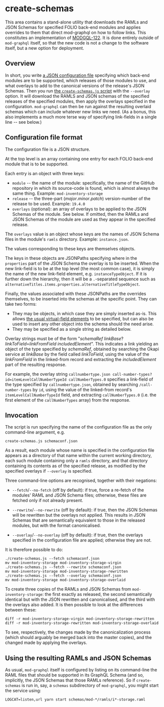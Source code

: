 # create-schemas

This area contains a stand-alone utility that downloads the RAMLs and JSON Schemas for specified FOLIO back-end modules and applies overrides to them that direct mod-graphql on how to follow links. This constitutes an implementation of [MODGQL-122](https://issues.folio.org/browse/MODGQL-122). It is done entirely outside of `mod-graphql` itself, so that the new code is not a change to the software itself, but a new option for deployment.


## Overview

In short, you write [a JSON configuration file](schemaconf.json) specifying which back-end modules are to be supported, which releases of those modules to use, and what overlays to add to the canonical versions of the release's JSON Schemas. Then you run [the `create-schemas.js` script](create-schemas.js) with the `--overlay` option. It will download the RAMLS and JSON schemas of the specified releases of the specified modules, then apply the overlays specified in the configuration. `mod-graphql` can then be run against the resulting overlaid schemas which can include whatever new links we need. (As a bonus, this also implements a much more terse way of specifying link-fields in a single line -- see below.)


## Configuration file format

The configuration file is a JSON structure.

At the top level is an array containing one entry for each FOLIO back-end module that is to be supported.

Each entry is an object with three keys:
* `module` -- the name of the module: specifically, the name of the GitHub repository in which its source-code is found, which is almost always the same thing. Example: `mod-inventory-storage`
* `release` -- the three-part (_major_._minor_._patch_) version-number of the release to be used. Example: `19.4.0`
* `overlays` (optional): an array of overlays to be applied to the JSON Schemas of the module. See below. If omitted, then the RAMLs and JSON Schemas of the module are used as they appear in the specified release.

The `overlays` value is an object whose keys are the names of JSON Schema files in the module's `ramls` directory. Example: `instance.json`.

The values corresponding to these keys are themselves objects.

The keys in these objects are JSONPaths specifying where in the `properties` part of the JSON Schema the overlay is to be inserted. When the new link-field is to be at the top level (the most common case), it is simply the name of the new link-field element, e.g. `instanceTypeObject`. If it is further down the hierarchy, then it will be a `.`-separated sequence such as `alternativeTitles.items.properties.alternativeTitleTypeObject`.

Finally, the values associated with these JSONPaths are the overrides themselves, to be inserted into the schemas at the specific point. They can take two forms:
* They may be objects, in which case they are simply inserted as-is. This allows [the usual virtual-field elements](../src/autogen/README.md#option-1-json-schema-extensions) to be specified, but can also be used to insert any other object into the schema should the need arise.
* They may be specified as a single string as detailed below.

Overlay strings must be of the form "_schemaRef_ _linkBase_?_linkToField_=_linkFromField_ _includedElement_". This indicates a link yielding an object of the type specified by _schemaRef_, obtained by searching the Okapi service at _linkBase_ by the field called _linkToField_, using the value of the _linkFromField_ in the linked-from record and extracting the _includedElement_ part of the resulting response.

For example, the overlay string `callnumbertype.json call-number-types?id=itemLevelCallNumberTypeId callNumberTypes.0` specifies a link-field of the type specified by `callnumbertype.json`, obtained by searching `/call-number-types` by `id`, using the value of the linked-from record's `itemLevelCallNumberTypeId` field, and extracting `callNumberTypes.0` (i.e. the first element of the `callNumberTypes` array) from the response.


## Invocation

The script is run specifying the name of the configuration file as the only command-line argument, e.g.

	create-schemas.js schemaconf.json

As a result, each module whose name is specified in the configuration file appears as a directory of that name within the current working directory, each such module containing only a `ramls` directory, and that directory containing its contents as of the specified release, as modified by the specified overlays if `--overlay` is specified.

Three command-line options are recognised, together with their negations:

* `--fetch`/`--no-fetch` (off by default): if true, force a re-fetch of the modules' RAML and JSON Schema files; otherwise, these files are fetched only if not already present.

* `--rewrite`/`--no-rewrite` (off by default): if true, then the JSON Schemas will be rewritten but the overlays not applied. This results in JSON Schemas that are semantically equivalent to those in the released modules, but with the format canonicalised.

* `--overlay`/`--no-overlay` (off by default): if true, then the overlays specified in the configuration file are applied; otherwise they are not.

It is therefore possible to do:

	./create-schemas.js --fetch schemaconf.json
	mv mod-inventory-storage mod-inventory-storage-virgin
	./create-schemas.js --fetch --rewrite schemaconf.json
	mv mod-inventory-storage mod-inventory-storage-rewritten
	./create-schemas.js --fetch --overlay schemaconf.json
	mv mod-inventory-storage mod-inventory-storage-overlaid

To create three copies of the RAMLs and JSON Schemas from `mod-inventory-storage`: the first exactly as released, the second semantically identical but with the JSON rewritten and canonicalised, and the third with the overlays also added. It is then possible to look at the differences between these:

	diff -r mod-inventory-storage-virgin mod-inventory-storage-rewritten
	diff -r mod-inventory-storage-rewritten mod-inventory-storage-overlaid

To see, respectively, the changes made by the canonicalization process (which should arguably be merged back into the master copies), and the changed made by applying the overlays.


## Using the resulting RAMLs and JSON Schemas

As usual, `mod-graphql` itself is configured by listing on its command-line the RAML files that should be supported in its GraphQL Schema (and so, implicitly, the JSON Schemas that those RAMLs reference). So if `create-schemas` is run in, say, a `schemas` subdirectory of `mod-graphql`, you might start the service using:

	LOGCAT=listen,url yarn start schemas/mod-*/ramls/i*-storage.raml

